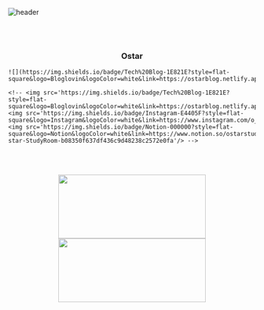 ![header](https://capsule-render.vercel.app/api?type=Soft&color=gradient&height=100&section=footer&text=Welcome%20to%20my%20Github&fontSize=45)

<br/>
<br/>

<h3 align='center'>Ostar</h3>
<p align='center'>

    ![](https://img.shields.io/badge/Tech%20Blog-1E821E?style=flat-square&logo=Bloglovin&logoColor=white&link=https://ostarblog.netlify.app/)

    <!-- <img src='https://img.shields.io/badge/Tech%20Blog-1E821E?style=flat-square&logo=Bloglovin&logoColor=white&link=https://ostarblog.netlify.app/'/>
    <img src='https://img.shields.io/badge/Instagram-E4405F?style=flat-square&logo=Instagram&logoColor=white&link=https://www.instagram.com/o_star.1/'/>
    <img src='https://img.shields.io/badge/Notion-000000?style=flat-square&logo=Notion&logoColor=white&link=https://www.notion.so/ostarstudyroom/O-star-StudyRoom-b08350f637df436c9d48238c2572e0fa'/> -->
</p>
<br/>
<br/>
<p align='center'>
    <img src='https://github-readme-stats.vercel.app/api?username=o-star&theme=radical' width='300px' height='130px'/>
    <img src='http://mazassumnida.wtf/api/generate_badge?boj=uh04049' width='300px' height='130px'/>
</p>
